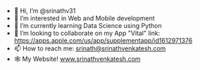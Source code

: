 - 👋 Hi, I’m @srinathv31
- 👀 I’m interested in Web and Mobile development
- 🌱 I’m currently learning Data Science using Python
- 💞️ I’m looking to collaborate on my App "Vital" link: https://apps.apple.com/us/app/supplementapp/id1612971376
- 📫 How to reach me: srinath@srinathvenkatesh.com
- 🕸 My Website! www.srinathvenkatesh.com

<!---
srinathv31/srinathv31 is a ✨ special ✨ repository because its `README.md` (this file) appears on your GitHub profile.
You can click the Preview link to take a look at your changes.
--->
